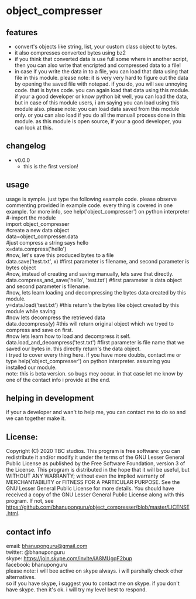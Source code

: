 # object_compresser
## features
* convert's objects like string, list, your custom class object to bytes.
* it also compresses converted bytes using bz2
* if you think that converted data is use full some where in another script, then you can also write that encripted and compressed data to a file!
* in case if you write the data in to a file, you can load that data using that file in this module. please note: it is very very hard to figure out the data by opening the saved file with notepad. if you do, you will see unnoying code. that is bytes code. you can again load that data using this module. if your a good developer or know python bit well, you can load the data, but in case of this module users, i am saying you can load using this module also. please note: you can load data saved from this module only. or you can also load if you do all the manuall process done in this module. as this module is open source, if your a good developer, you can look at this.

## changelog
* v0.0.0
    * this is the first version!
## usage
usage is symple. just type the following example code. please observe commenting provided in example code. every thing is covered in one example. for more info, see help('object_compresser') on python interpreter  
#-import the module  
import object_compresser  
#create a new data object  
data=object_compresser.data  
#just compress a string says hello  
x=data.compress('hello')  
#now, let's save this produced bytes to a file  
data.save('test.txt', x) #first parameter is filename, and second parameter is bytes object  
#now, instead of creating and saving manually, lets save that directly.  
data.compress_and_save('hello', 'test.txt') #first parameter is data object and second parameter is filename.  
#now, lets learn loading and decompressing the bytes data created by this module.  
y=data.load('test.txt') #this return's the bytes like object created by this module while saving  
#now lets decompress the retrieved data  
data.decompress(y) #this will return original object which we tryed to compress and save on first.  
#now lets learn how to load and decompress it self.  
data.load_and_decompress('test.txt') #first parameter is file name that we saved our bytes in. this directly return's the data object.  
i tryed to cover every thing here. if you have more doubts, contact me or type help('object_compresser') on python interpreter. assuming you installed our module.  
note: this is beta version. so bugs mey occur. in that case let me know by one of the contact info i provide at the end.
## helping in development
if your a developer and wan't to help me, you can contact me to do so and we can together make it.
## License:

Copyright (C) 2020  TBC studios.
This program is free software: you can redistribute it and/or modify
it under the terms of the GNU Lesser General Public License as published by
the Free Software Foundation, version 3 of the License.
This program is distributed in the hope that it will be useful,
but WITHOUT ANY WARRANTY; without even the implied warranty of
MERCHANTABILITY or FITNESS FOR A PARTICULAR PURPOSE.  See the
GNU Lesser General Public License for more details.
You should have received a copy of the GNU Lesser General Public License
along with this program.  If not, see https://github.com/bhanuponguru/object_compresser/blob/master/LICENSE.html.

## contact info
email: bhanuponguru@gmail.com  
twitter: @bhanuponguru  
skype: https://join.skype.com/invite/iA8MUgqF2bup  
facebook: bhanuponguru  
please note: i will bee active on skype always. i will parshally check other alternatives.  
so if you have skype, i suggest you to contact me on skype. if you don't have skype. then it's ok. i will try my level best to respond.